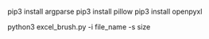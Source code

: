 pip3 install argparse
pip3 install pillow
pip3 install openpyxl

python3 excel_brush.py -i file_name -s size